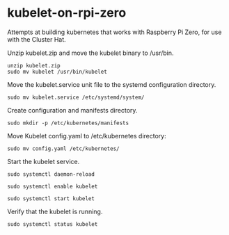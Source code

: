 # kubelet-on-rpi-zero
Attempts at building kubernetes that works with Raspberry Pi Zero, for use with the Cluster Hat.

Unzip kubelet.zip and move the kubelet binary to /usr/bin.
```
unzip kubelet.zip
sudo mv kubelet /usr/bin/kubelet
```
Move the kubelet.service unit file to the systemd configuration directory.
```
sudo mv kubelet.service /etc/systemd/system/
```


Create configuration and manifests directory.
```
sudo mkdir -p /etc/kubernetes/manifests
```
Move Kubelet config.yaml to /etc/kubernetes directory:
```
sudo mv config.yaml /etc/kubernetes/
```
Start the kubelet service.
```
sudo systemctl daemon-reload

sudo systemctl enable kubelet

sudo systemctl start kubelet
```
Verify that the kubelet is running.
```
sudo systemctl status kubelet
```
